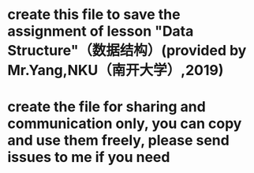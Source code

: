 # create this file to save the assignment of lesson "Data Structure"（数据结构）(provided by Mr.Yang,NKU（南开大学）,2019)
# create the file for sharing and communication only, you can copy and use them freely, please send issues to me if you need
